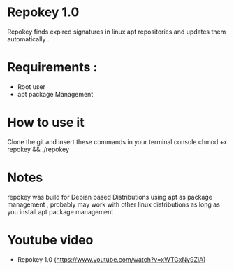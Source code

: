 # Repokey 1.0

Repokey finds expired signatures in linux apt repositories and updates them automatically .

# Requirements :
- Root user
- apt package Management

# How to use it

Clone the git and insert these commands in your terminal console
chmod +x repokey && ./repokey

# Notes
repokey was build for Debian based Distributions using apt as package management , probably may work
with other linux distributions as long as you install apt package management

# Youtube video
- Repokey 1.0 (https://www.youtube.com/watch?v=xWTGxNy9ZiA)
